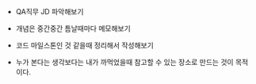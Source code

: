 - QA직무 JD 파악해보기

- 개념은 중간중간 틈날때마다 메모해보기

- 코드 마일스톤인 것 같을때 정리해서 작성해보기

- 누가 본다는 생각보다는 내가 까먹었을때 참고할 수 있는 장소로 만드는 것이 목적이다.

 
